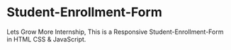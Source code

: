 # Student-Enrollment-Form
Lets Grow More Internship, This is a Responsive Student-Enrollment-Form in HTML CSS & JavaScript.
